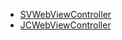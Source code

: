 * [SVWebViewController](https://github.com/TransitApp/SVWebViewController)
* [JCWebViewController](https://github.com/Jcdroid/JCWebViewController)

